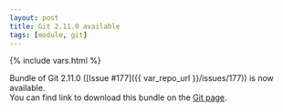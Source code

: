 ```yaml
---
layout: post
title: Git 2.11.0 available
tags: [module, git]
---
```

{% include vars.html %}

Bundle of Git 2.11.0 ([Issue #177]({{ var_repo_url }}/issues/177)) is now available.<br />
You can find link to download this bundle on the [Git page](/tools/git).